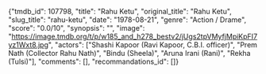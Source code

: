 {"tmdb_id": 107798, "title": "Rahu Ketu", "original_title": "Rahu Ketu", "slug_title": "rahu-ketu", "date": "1978-08-21", "genre": "Action / Drame", "score": "0.0/10", "synopsis": "", "image": "https://image.tmdb.org/t/p/w185_and_h278_bestv2/jUgs2tpVMyfjMpiKpFI7yz1Wxt8.jpg", "actors": ["Shashi Kapoor (Ravi Kapoor, C.B.I. officer)", "Prem Nath (Collector Rahu Nath)", "Bindu (Sheela)", "Aruna Irani (Rani)", "Rekha (Tulsi)"], "comments": [], "recommandations_id": []}